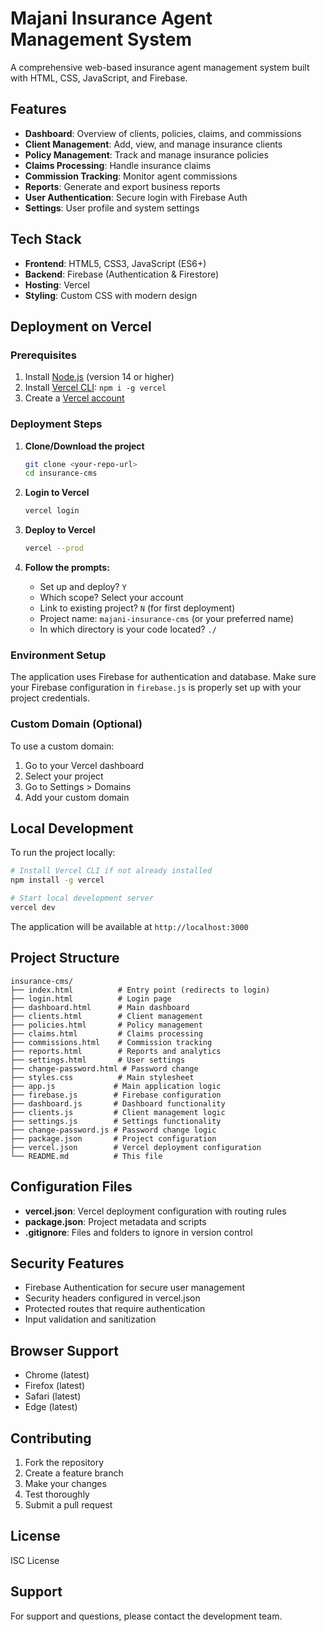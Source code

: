 # Majani Insurance Agent Management System

A comprehensive web-based insurance agent management system built with HTML, CSS, JavaScript, and Firebase.

## Features

- **Dashboard**: Overview of clients, policies, claims, and commissions
- **Client Management**: Add, view, and manage insurance clients
- **Policy Management**: Track and manage insurance policies
- **Claims Processing**: Handle insurance claims
- **Commission Tracking**: Monitor agent commissions
- **Reports**: Generate and export business reports
- **User Authentication**: Secure login with Firebase Auth
- **Settings**: User profile and system settings

## Tech Stack

- **Frontend**: HTML5, CSS3, JavaScript (ES6+)
- **Backend**: Firebase (Authentication & Firestore)
- **Hosting**: Vercel
- **Styling**: Custom CSS with modern design

## Deployment on Vercel

### Prerequisites

1. Install [Node.js](https://nodejs.org/) (version 14 or higher)
2. Install [Vercel CLI](https://vercel.com/cli): `npm i -g vercel`
3. Create a [Vercel account](https://vercel.com/signup)

### Deployment Steps

1. **Clone/Download the project**
   ```bash
   git clone <your-repo-url>
   cd insurance-cms
   ```

2. **Login to Vercel**
   ```bash
   vercel login
   ```

3. **Deploy to Vercel**
   ```bash
   vercel --prod
   ```

4. **Follow the prompts:**
   - Set up and deploy? `Y`
   - Which scope? Select your account
   - Link to existing project? `N` (for first deployment)
   - Project name: `majani-insurance-cms` (or your preferred name)
   - In which directory is your code located? `./`

### Environment Setup

The application uses Firebase for authentication and database. Make sure your Firebase configuration in `firebase.js` is properly set up with your project credentials.

### Custom Domain (Optional)

To use a custom domain:
1. Go to your Vercel dashboard
2. Select your project
3. Go to Settings > Domains
4. Add your custom domain

## Local Development

To run the project locally:

```bash
# Install Vercel CLI if not already installed
npm install -g vercel

# Start local development server
vercel dev
```

The application will be available at `http://localhost:3000`

## Project Structure

```
insurance-cms/
├── index.html          # Entry point (redirects to login)
├── login.html          # Login page
├── dashboard.html      # Main dashboard
├── clients.html        # Client management
├── policies.html       # Policy management
├── claims.html         # Claims processing
├── commissions.html    # Commission tracking
├── reports.html        # Reports and analytics
├── settings.html       # User settings
├── change-password.html # Password change
├── styles.css          # Main stylesheet
├── app.js             # Main application logic
├── firebase.js        # Firebase configuration
├── dashboard.js       # Dashboard functionality
├── clients.js         # Client management logic
├── settings.js        # Settings functionality
├── change-password.js # Password change logic
├── package.json       # Project configuration
├── vercel.json        # Vercel deployment configuration
└── README.md          # This file
```

## Configuration Files

- **vercel.json**: Vercel deployment configuration with routing rules
- **package.json**: Project metadata and scripts
- **.gitignore**: Files and folders to ignore in version control

## Security Features

- Firebase Authentication for secure user management
- Security headers configured in vercel.json
- Protected routes that require authentication
- Input validation and sanitization

## Browser Support

- Chrome (latest)
- Firefox (latest)
- Safari (latest)
- Edge (latest)

## Contributing

1. Fork the repository
2. Create a feature branch
3. Make your changes
4. Test thoroughly
5. Submit a pull request

## License

ISC License

## Support

For support and questions, please contact the development team.
